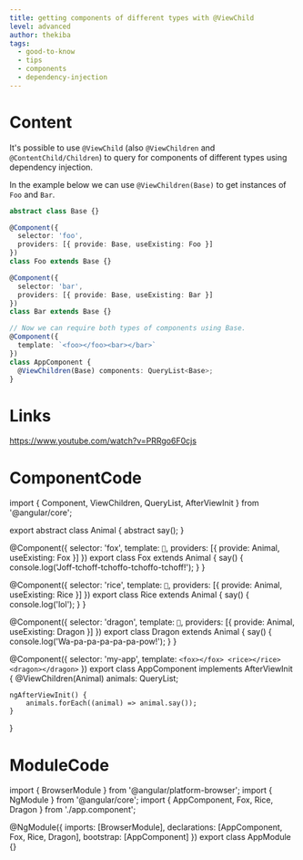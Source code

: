 ```yaml
---
title: getting components of different types with @ViewChild
level: advanced
author: thekiba
tags:
  - good-to-know
  - tips
  - components
  - dependency-injection
---
```


# Content
It's possible to use `@ViewChild` (also `@ViewChildren` and `@ContentChild/Children`) to query for components of different types using dependency injection. 

In the example below we can use `@ViewChildren(Base)` to get instances of `Foo` and `Bar`.

```typescript
abstract class Base {}

@Component({
  selector: 'foo',
  providers: [{ provide: Base, useExisting: Foo }]
})
class Foo extends Base {}

@Component({
  selector: 'bar',
  providers: [{ provide: Base, useExisting: Bar }]
})
class Bar extends Base {}

// Now we can require both types of components using Base.
@Component({
  template: `<foo></foo><bar></bar>`
})
class AppComponent {
  @ViewChildren(Base) components: QueryList<Base>;
}
```
# Links
https://www.youtube.com/watch?v=PRRgo6F0cjs

# ComponentCode
import { Component, ViewChildren, QueryList, AfterViewInit } from '@angular/core';

export abstract class Animal {
    abstract say();
}

@Component({
  selector: 'fox',
  template: `🦊`,
  providers: [{ provide: Animal, useExisting: Fox }]
})
export class Fox extends Animal {
    say() {
        console.log('Joff-tchoff-tchoffo-tchoffo-tchoff!');
    }
}

@Component({
  selector: 'rice',
  template: `🍚`,
  providers: [{ provide: Animal, useExisting: Rice }]
})
export class Rice extends Animal {
    say() {
        console.log('lol');
    }
}

@Component({
  selector: 'dragon',
  template: `🐉`,
  providers: [{ provide: Animal, useExisting: Dragon }]
})
export class Dragon extends Animal {
    say() {
        console.log('Wa-pa-pa-pa-pa-pa-pow!');
    }
}

@Component({
    selector: 'my-app',
    template: `
        <fox></fox>
        <rice></rice>
        <dragon></dragon>
    `
})
export class AppComponent implements AfterViewInit {
    @ViewChildren(Animal) animals: QueryList<Animal>;

    ngAfterViewInit() {
        animals.forEach((animal) => animal.say());
    }
}

# ModuleCode
import { BrowserModule } from '@angular/platform-browser';
import { NgModule } from '@angular/core';
import { AppComponent, Fox, Rice, Dragon } from './app.component';

@NgModule({
  imports: [BrowserModule],
  declarations: [AppComponent, Fox, Rice, Dragon],
  bootstrap: [AppComponent]
})
export class AppModule {}
